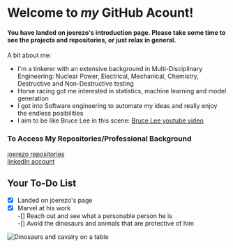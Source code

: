 # Welcome to _my_ GitHub Acount!
#### You have landed on joerezo's introduction page. Please take some time to see the projects and repositories, or just relax in general.
A bit about me:  
- I'm a tinkerer with an extensive background in Multi-Disciplinary Engineering: Nuclear Power, Electrical, Mechanical, Chemistry, Destructive and Non-Destructive testing
- Horse racing got me interested in statistics, machine learning and model generation
- I got into Software engineering to automate my ideas and really enjoy the endless posibilities
- I aim to be like Bruce Lee in this scene: [Bruce Lee youtube video](https://www.youtube.com/watch?v=hhvBTy28VJM)

### To Access My Repositories/Professional Background
[joerezo repositories](https://github.com/joerezo)  
[linkedIn account](www.linkedin.com/in/joseph-cerezo)
  
## Your To-Do List
 -[x] Landed on joerezo's page  
 -[x] Marvel at his work  
 -[] Reach out and see what a personable person he is  
 -[] Avoid the dinosaurs and animals that are protective of him

![Dinosaurs and cavalry on a table](https://github.com/joerezo/about-me/assets/50391987/98f6b1ba-6e76-41d8-9fb7-a9d0a589b7c2)
